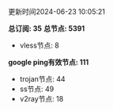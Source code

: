 更新时间2024-06-23 10:05:21

**总订阅: 35**
**总节点: 5391**
- vless节点: 8

**google ping有效节点: 111**
- trojan节点: 44
- ss节点: 49
- v2ray节点: 18
